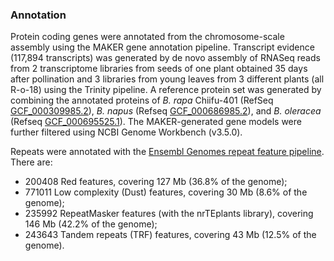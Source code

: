### Annotation

Protein coding genes were annotated from the chromosome-scale assembly using the MAKER gene annotation pipeline. Transcript evidence (117,894 transcripts) was generated by de novo assembly of RNASeq reads from 2 transcriptome libraries from seeds of one plant obtained 35 days after pollination and 3 libraries from young leaves from 3 different plants (all R-o-18) using the Trinity pipeline. A reference protein set was generated by combining the annotated proteins of *B. rapa* Chiifu-401 (RefSeq [GCF_000309985.2](https://www.ncbi.nlm.nih.gov/assembly/GCF_000309985.2)), *B. napus* (Refseq [GCF_000686985.2](https://www.ncbi.nlm.nih.gov/assembly/GCF_000686985.2)), and *B. oleracea* (Refseq [GCF_000695525.1](https://www.ncbi.nlm.nih.gov/assembly/GCF_000695525.1)). The MAKER-generated gene models were further filtered using NCBI Genome Workbench (v3.5.0).

Repeats were annotated with the [Ensembl Genomes repeat feature pipeline](http://plants.ensembl.org/info/genome/annotation/repeat_features.html). There are:
* 200408 Red features, covering 127 Mb (36.8% of the genome);
* 771011 Low complexity (Dust) features, covering 30 Mb (8.6% of the genome);
* 235992 RepeatMasker features (with the nrTEplants library), covering 146 Mb (42.2% of the genome);
* 243643 Tandem repeats (TRF) features, covering 43 Mb (12.5% of the genome).

